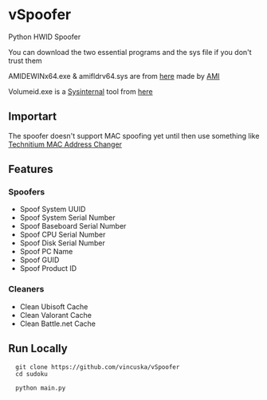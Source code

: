 # vSpoofer

Python HWID Spoofer

You can download the two essential programs and the sys file if you don't trust them

AMIDEWINx64.exe & amifldrv64.sys are from [here](https://download.schenker-tech.de/package/dmi-edit-efi-ami/) made by [AMI](https://www.ami.com/)

Volumeid.exe is a [Sysinternal](https://learn.microsoft.com/en-us/sysinternals/) tool from [here](https://learn.microsoft.com/en-us/sysinternals/downloads/volumeid)

## Importart

The spoofer doesn't support MAC spoofing yet until then use something like [Technitium MAC Address Changer](https://technitium.com/tmac/)

## Features

### Spoofers
- Spoof System UUID
- Spoof System Serial Number
- Spoof Baseboard Serial Number
- Spoof CPU Serial Number
- Spoof Disk Serial Number
- Spoof PC Name
- Spoof GUID
- Spoof Product ID

### Cleaners
- Clean Ubisoft Cache
- Clean Valorant Cache
- Clean Battle.net Cache

## Run Locally

```batch
  git clone https://github.com/vincuska/vSpoofer
  cd sudoku
```

```batch
  python main.py
```
